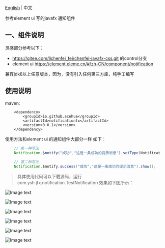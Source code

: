 [English](./README.MD) | 中文

参考element ui 写的javafx 通知组件

## 一、组件说明

灵感部分参考以下：

- https://gitee.com/lichenfei_fei/chenfei-javafx-css.git 的control分支
- element ui https://element.eleme.cn/#/zh-CN/component/notification

兼容jdk8以上任意版本，因为，没有引入任何第三方库，纯手工编写

## 使用说明

maven:
```
    <dependency>
        <groupId>io.github.acehua</groupId>
        <artifactId>notificationfx</artifactId>
        <version>0.0.1</version>
    </dependency>
```

使用方法和element ui 的通知组件大部分一样
如下：

```java
    // 第一种写法
    Notification.$notify("成功","这是一条成功的提示消息").setType(NotificationLevel.SUCCESS).show();
    
    // 第二种写法
    Notification.$notify.success("成功","这是一条成功的提示消息").show();

```
> 具体使用代码可以下载源码，运行 com.ysh.jfx.notification.TestNotification
> 效果如下图所示：


![Image text](https://gitee.com/vip_huage/notificationfx/raw/master/snapshots/1.jpg)

![Image text](https://gitee.com/vip_huage/notificationfx/raw/master/snapshots/2.jpg)

![Image text](https://gitee.com/vip_huage/notificationfx/raw/master/snapshots/3.jpg)

![Image text](https://gitee.com/vip_huage/notificationfx/raw/master/snapshots/4.jpg)

![Image text](https://gitee.com/vip_huage/notificationfx/raw/master/snapshots/5.jpg)

![Image text](https://gitee.com/vip_huage/notificationfx/raw/master/snapshots/6.jpg)

